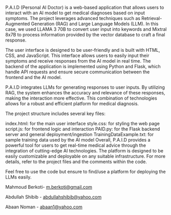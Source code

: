 P.A.I.D (Personal AI Doctor) is a web-based application that allows users to interact with an AI model to get medical diagnoses based on input symptoms. The project leverages advanced techniques such as Retrieval-Augmented Generation (RAG) and Large Language Models (LLM). In this case, we used LLAMA 3 70B to convert user input into keywords and Mixtral 8x7B to process information provided by the vector database to craft a final response.

The user interface is designed to be user-friendly and is built with HTML, CSS, and JavaScript. This interface allows users to easily input their symptoms and receive responses from the AI model in real time. The backend of the application is implemented using Python and Flask, which handle API requests and ensure secure communication between the frontend and the AI model.

P.A.I.D integrates LLMs for generating responses to user inputs. By utilizing RAG, the system enhances the accuracy and relevance of these responses, making the interaction more effective. This combination of technologies allows for a robust and efficient platform for medical diagnosis.

The project structure includes several key files:

index.html: for the main user interface style.css: for styling the web page script.js: for frontend logic and interaction PAID.py: for the Flask backend server and general deployment/ingestion TrainingDataExample.txt: for sample training data used by the AI model Overall, P.A.I.D provides a powerful tool for users to get real-time medical advice through the integration of cutting-edge AI technologies. The platform is designed to be easily customizable and deployable on any suitable infrastructure. For more details, refer to the project files and the comments within the code.

Feel free to use the code but ensure to find/use a platform for deploying the LLMs easily.

Mahmoud Berkoti- m.berkoti@gmail.com

Abdullah Shibib - abdullahshibib@yahoo.com

Abaan Noman - abaan1@yahoo.com

